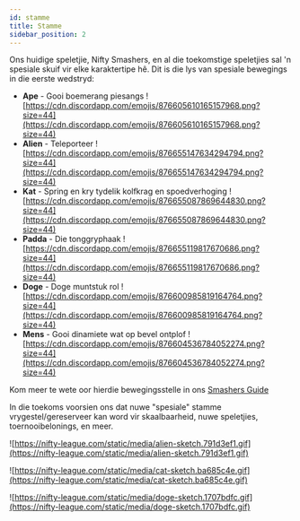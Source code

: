 ```yaml
---
id: stamme
title: Stamme
sidebar_position: 2
---
```


Ons huidige speletjie, Nifty Smashers, en al die toekomstige speletjies sal 'n spesiale skuif vir elke karaktertipe hê. Dit is die lys van spesiale bewegings in die eerste wedstryd:

- **Ape** - Gooi boemerang piesangs ![https://cdn.discordapp.com/emojis/876605610165157968.png?size=44](https://cdn.discordapp.com/emojis/876605610165157968.png?size=44)
- **Alien** - Teleporteer ![https://cdn.discordapp.com/emojis/876655147634294794.png?size=44](https://cdn.discordapp.com/emojis/876655147634294794.png?size=44)
- **Kat** - Spring en kry tydelik kolfkrag en spoedverhoging ![https://cdn.discordapp.com/emojis/876655087869644830.png?size=44](https://cdn.discordapp.com/emojis/876655087869644830.png?size=44)
- **Padda** - Die tonggryphaak ![https://cdn.discordapp.com/emojis/876655119817670686.png?size=44](https://cdn.discordapp.com/emojis/876655119817670686.png?size=44)
- **Doge** - Doge muntstuk rol ![https://cdn.discordapp.com/emojis/876600985819164764.png?size=44](https://cdn.discordapp.com/emojis/876600985819164764.png?size=44)
- **Mens** - Gooi dinamiete wat op bevel ontplof ![https://cdn.discordapp.com/emojis/876604536784052274.png?size=44](https://cdn.discordapp.com/emojis/876604536784052274.png?size=44)

Kom meer te wete oor hierdie bewegingsstelle in ons [Smashers Guide](/guides/nifty-smashers/tribes)

In die toekoms voorsien ons dat nuwe "spesiale" stamme vrygestel/gereserveer kan word vir skaalbaarheid, nuwe speletjies, toernooibelonings, en meer.

![https://nifty-league.com/static/media/alien-sketch.791d3ef1.gif](https://nifty-league.com/static/media/alien-sketch.791d3ef1.gif)

![https://nifty-league.com/static/media/cat-sketch.ba685c4e.gif](https://nifty-league.com/static/media/cat-sketch.ba685c4e.gif)

![https://nifty-league.com/static/media/doge-sketch.1707bdfc.gif](https://nifty-league.com/static/media/doge-sketch.1707bdfc.gif)
